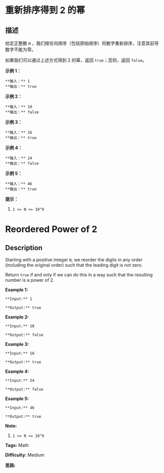 # 重新排序得到 2 的幂

## 描述

给定正整数 `N` ，我们按任何顺序（包括原始顺序）将数字重新排序，注意其前导数字不能为零。

如果我们可以通过上述方式得到 2 的幂，返回 `true`；否则，返回 `false`。



**示例 1：**

    
    
    **输入：** 1
    **输出：** true
    

**示例 2：**

    
    
    **输入：** 10
    **输出：** false
    

**示例 3：**

    
    
    **输入：** 16
    **输出：** true
    

**示例 4：**

    
    
    **输入：** 24
    **输出：** false
    

**示例 5：**

    
    
    **输入：** 46
    **输出：** true
    



**提示：**

  1. `1 <= N <= 10^9`



# Reordered Power of 2

## Description



Starting with a positive integer `N`, we reorder the digits in any order (including the original order) such that the leading digit is not zero.

Return `true` if and only if we can do this in a way such that the resulting number is a power of 2.



**Example 1:**

    
    
    **Input:** 1
    **Output:** true
    

**Example 2:**

    
    
    **Input:** 10
    **Output:** false
    

**Example 3:**

    
    
    **Input:** 16
    **Output:** true
    

**Example 4:**

    
    
    **Input:** 24
    **Output:** false
    

**Example 5:**

    
    
    **Input:** 46
    **Output:** true
    



**Note:**

  1. `1 <= N <= 10^9`


**Tags:** Math

**Difficulty:** Medium

**思路:**
